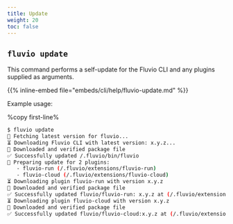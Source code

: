 ```yaml
---
title: Update
weight: 20
toc: false
---
```


## `fluvio update`

This command performs a self-update for the Fluvio CLI and any plugins supplied as arguments. 

{{% inline-embed file="embeds/cli/help/fluvio-update.md" %}}

Example usage:

%copy first-line%
```bash
$ fluvio update
🎣 Fetching latest version for fluvio...
⏳ Downloading Fluvio CLI with latest version: x.y.z...
🔑 Downloaded and verified package file
✅ Successfully updated /.fluvio/bin/fluvio
🔧 Preparing update for 2 plugins:
   - fluvio-run (/.fluvio/extensions/fluvio-run)
   - fluvio-cloud (/.fluvio/extensions/fluvio-cloud)
⏳ Downloading plugin fluvio-run with version x.y.z
🔑 Downloaded and verified package file
✅ Successfully updated fluvio/fluvio-run: x.y.z at (/.fluvio/extensions/fluvio-run)
⏳ Downloading plugin fluvio-cloud with version x.y.z
🔑 Downloaded and verified package file
✅ Successfully updated fluvio/fluvio-cloud:x.y.z at (/.fluvio/extensions/fluvio-cloud)
